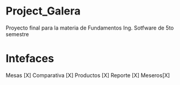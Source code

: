 # Project_Galera
Proyecto final para la materia de Fundamentos Ing. Sotfware de 5to semestre

# Intefaces
Mesas [X]
Comparativa [X]
Productos [X]
Reporte [X]
Meseros[X]
